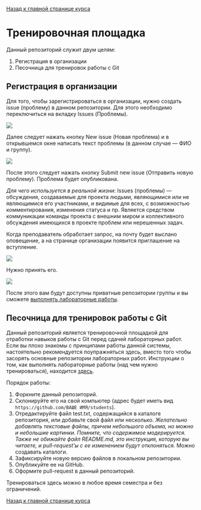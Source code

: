[Назад к главной странице курса](https://github.com/db2016ss/syllabus)

# Тренировочная площадка

Данный репозиторий служит двум целям:

1. Регистрация в организации
2. Песочница для тренировок работы с Git

## Регистрация в организации

Для того, чтобы зарегистрироваться в организации, нужно создать issue (проблему) в данном репозитории. Для этого необходимо переключиться на вкладку Issues (Проблемы).

![](https://github.com/db2016ss/syllabus/blob/master/img/issues.png)

Далее следует нажать кнопку New issue (Новая проблема) и в открывшемся окне написать текст проблемы (в данном случае — ФИО и группу).

![](https://github.com/db2016ss/syllabus/blob/master/img/request.png)

После этого следует нажать кнопку Submit new issue (Отправить новую проблему). Проблема будет опубликована. 

_Для чего используется в реальной жизни_: Issues (проблемы) — обсуждения, создаваемые для проекта людьми, являющимися или не являющимися его участниками, и видимые для всех, с возможностью комментирования, изменения статуса и пр. Является средством коммуникации команды проекта с внешним миром и коллективного обсуждения имеющихся в проекте проблем или нерешенных задач.

Когда преподаватель обработает запрос, на почту будет выслано оповещение, а на странице организации появится приглашение на вступление.

![](https://github.com/db2016ss/syllabus/blob/master/img/invitation.png)

Нужно принять его.

![](https://github.com/db2016ss/syllabus/blob/master/img/invitation2.png)

После этого вам будут доступны приватные репозитории группы и вы сможете [выполнять лабораторные работы](https://github.com/db2016ss/syllabus/blob/master/git.md).

## Песочница для тренировок работы с Git

Данный репозиторий является тренировочной площадкой для отработки навыков работы с Git перед сдачей лабораторных работ. Если вы плохо знакомы с принципами работы данной системы, настоятельно рекомендуется поупражняться здесь, вместо того чтобы засорять основные репозитории лабораторных работ. Инструкции о том, как выполнять лабораторные работы (над чем нужно тренироваться), находится [здесь](https://github.com/db2016ss/syllabus/blob/master/git.md).

Порядок работы:

1. Форкните данный репозиторий.
2. Склонируйте его на свой компьютер (адрес будет иметь вид `https://github.com/ВАШЕ ИМЯ/students`).
3. Отредактируйте файл test.txt, содержащийся в каталоге репозитория, или добавьте свой файл или несколько. _Желательно добавлять текстовые файлы, причем небольшого объема, но можно и небольшие картинки. Помните, что содержимое модерируется. Также не обижайте файл README.md, это инструкция, которую вы читаете, и pull-request'ы с ее изменением будут отклоняться._ Можно создавать каталоги.
4. Зафиксируйте новую версию файлов в локальном репозитории.
5. Опубликуйте ее на GitHub.
6. Оформите pull-request в данный репозиторий.

Тренироваться здесь можно в любое время семестра и без ограничений.

[Назад к главной странице курса](https://github.com/db2016ss/syllabus)